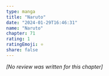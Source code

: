 ```yaml
---
type: manga
title: "Naruto"
date: "2024-01-29T16:46:31"
name: "Naruto"
chapter: 71
rating: 1
ratingEmoji: ⭐️
share: false
---
```


_[No review was written for this chapter]_
